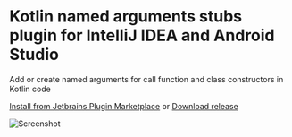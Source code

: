 # Kotlin named arguments stubs plugin for IntelliJ IDEA and Android Studio
<!-- Plugin description -->
Add or create named arguments for call function and class constructors in Kotlin code
<!-- Plugin description end -->

[Install from Jetbrains Plugin Marketplace](https://plugins.jetbrains.com/plugin/20797-kotlin-named-argument-stubs/)
or
[Download release](https://github.com/alezhu/intellij_named_argument_stubs_plugin/releases)

![Screenshot](https://user-images.githubusercontent.com/1639172/212131142-fa427eb8-9cb8-46fb-87fb-68e9eb9ec43e.png)